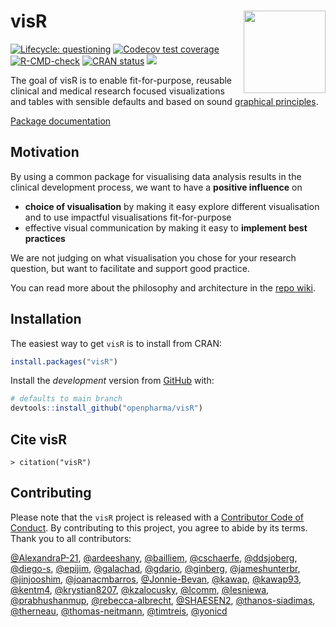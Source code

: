 
<!-- README.md is generated from README.Rmd as part of the CICD process. -->
<!-- Please edit README.Rmd - but you do not need to build it! -->

# visR <img src='man/figures/logo.png' align="right" height="131.5" />

<!-- badges: start -->

[![Lifecycle:
questioning](https://img.shields.io/badge/lifecycle-questioning-blue)](https://lifecycle.r-lib.org/articles/stages.html#experimental)
[![Codecov test
coverage](https://codecov.io/gh/openpharma/visR/branch/develop/graph/badge.svg)](https://app.codecov.io/gh/openpharma/visR?branch=main)
[![R-CMD-check](https://github.com/openpharma/visR/workflows/R-CMD-check/badge.svg)](https://github.com/openpharma/visR/actions)
[![CRAN
status](https://www.r-pkg.org/badges/version/visR)](https://CRAN.R-project.org/package=visR)
<a href=https://github.com/pharmaR/riskmetric><img src=https://img.shields.io/badge/riskmetric-0.5-green></img></a>
<!-- badges: end -->

The goal of visR is to enable fit-for-purpose, reusable clinical and
medical research focused visualizations and tables with sensible
defaults and based on sound [graphical
principles](https://graphicsprinciples.github.io/).

[Package documentation](https://openpharma.github.io/visR/)

## Motivation

By using a common package for visualising data analysis results in the
clinical development process, we want to have a **positive influence**
on

- **choice of visualisation** by making it easy explore different
  visualisation and to use impactful visualisations fit-for-purpose
- effective visual communication by making it easy to **implement best
  practices**

We are not judging on what visualisation you chose for your research
question, but want to facilitate and support good practice.

You can read more about the philosophy and architecture in the [repo
wiki](https://github.com/openpharma/visR/wiki).

## Installation

The easiest way to get `visR` is to install from CRAN:

``` r
install.packages("visR")
```

Install the *development* version from
[GitHub](https://github.com/openpharma/visR) with:

``` r
# defaults to main branch
devtools::install_github("openpharma/visR") 
```

## Cite visR

``` text
> citation("visR")
```

## Contributing

Please note that the `visR` project is released with a [Contributor Code
of Conduct](CODE_OF_CONDUCT.md). By contributing to this project, you
agree to abide by its terms. Thank you to all contributors:

[@AlexandraP-21](https://github.com/AlexandraP-21),
[@ardeeshany](https://github.com/ardeeshany),
[@bailliem](https://github.com/bailliem),
[@cschaerfe](https://github.com/cschaerfe),
[@ddsjoberg](https://github.com/ddsjoberg),
[@diego-s](https://github.com/diego-s),
[@epijim](https://github.com/epijim),
[@galachad](https://github.com/galachad),
[@gdario](https://github.com/gdario),
[@ginberg](https://github.com/ginberg),
[@jameshunterbr](https://github.com/jameshunterbr),
[@jinjooshim](https://github.com/jinjooshim),
[@joanacmbarros](https://github.com/joanacmbarros),
[@Jonnie-Bevan](https://github.com/Jonnie-Bevan),
[@kawap](https://github.com/kawap),
[@kawap93](https://github.com/kawap93),
[@kentm4](https://github.com/kentm4),
[@krystian8207](https://github.com/krystian8207),
[@kzalocusky](https://github.com/kzalocusky),
[@lcomm](https://github.com/lcomm),
[@lesniewa](https://github.com/lesniewa),
[@prabhushanmup](https://github.com/prabhushanmup),
[@rebecca-albrecht](https://github.com/rebecca-albrecht),
[@SHAESEN2](https://github.com/SHAESEN2),
[@thanos-siadimas](https://github.com/thanos-siadimas),
[@therneau](https://github.com/therneau),
[@thomas-neitmann](https://github.com/thomas-neitmann),
[@timtreis](https://github.com/timtreis),
[@yonicd](https://github.com/yonicd)
